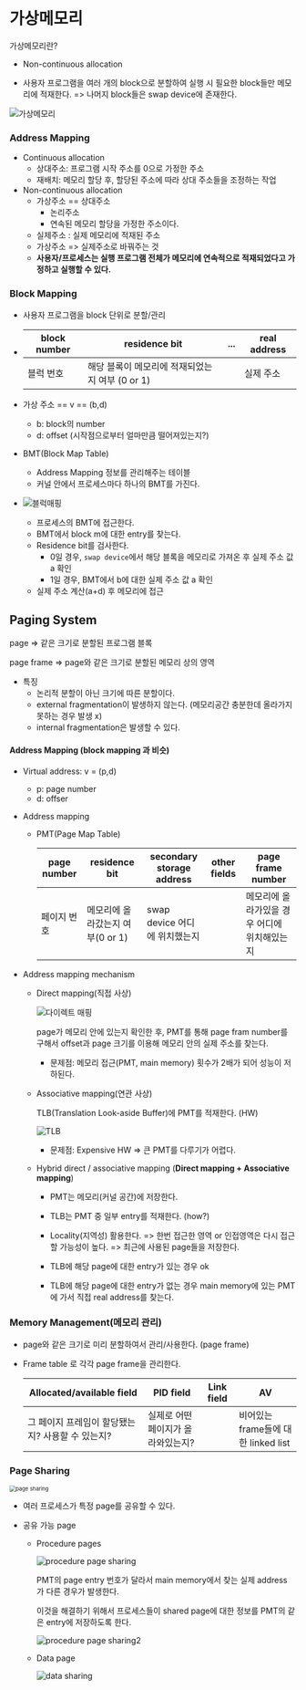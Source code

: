 # 가상메모리

가상메모리란?

- Non-continuous allocation

- 사용자 프로그램을 여러 개의 block으로 분할하여 실행 시 필요한 block들만 메모리에 적재한다. => 나머지 block들은 swap device에 존재한다.

  

![가상메모리](img/%EA%B0%80%EC%83%81%EB%A9%94%EB%AA%A8%EB%A6%AC.png)



### Address Mapping

- Continuous allocation
  - 상대주소: 프로그램 시작 주소를 0으로 가정한 주소
  - 재배치: 메모리 할당 후, 할당된 주소에 따라 상대 주소들을 조정하는 작업
- Non-continuous allocation
  - 가상주소 == 상대주소
    - 논리주소
    - 연속된 메모리 할당을 가정한 주소이다.
  - 실제주소 : 실제 메모리에 적재된 주소
  - 가상주소 => 실제주소로 바꿔주는 것
  - **사용자/프로세스는 실행 프로그램 전체가 메모리에 연속적으로 적재되었다고 가정하고 실행할 수 있다.**





### Block Mapping

- 사용자 프로그램을 block 단위로 분할/관리

- | block number | residence bit                                   | ...  | real address |
  | ------------ | ----------------------------------------------- | ---- | ------------ |
  | 블럭 번호    | 해당 블록이 메모리에 적재되었는지 여부 (0 or 1) |      | 실제 주소    |

  

- 가상 주소 == v == (b,d)

  - b: block의 number
  - d: offset (시작점으로부터 얼마만큼 떨어져있는지?)

- BMT(Block Map Table)

  - Address Mapping 정보를 관리해주는 테이블
  - 커널 안에서 프로세스마다 하나의 BMT를 가진다.



- ![블럭매핑](img/%EB%B8%94%EB%9F%AD%EB%A7%A4%ED%95%91.png)
  - 프로세스의 BMT에 접근한다.
  - BMT에서 block m에 대한 entry를 찾는다.
  - Residence bit를 검사한다.
    - 0일 경우, `swap device`에서 해당 블록을 메모리로 가져온 후 실제 주소 값 a 확인
    - 1일 경우, BMT에서 b에 대한 실제 주소 값 a 확인
  - 실제 주소 계산(a+d) 후 메모리에 접근



## Paging System

page => 같은 크기로 분할된 프로그램 블록

page frame => page와 같은 크기로 분할된 메모리 상의 영역



- 특징
  - 논리적 분할이 아닌 크기에 따른 분할이다.
  - external fragmentation이 발생하지 않는다. (메모리공간 충분한데 올라가지 못하는 경우 발생 x)
  - internal fragmentation은 발생할 수 있다.





#### Address Mapping (block mapping 과 비슷)

- Virtual address: v = (p,d)

  - p: page number
  - d: offser

- Address mapping

  - PMT(Page Map Table)

    | page number | residence bit                    | secondary storage address     | other fields | page frame number                            |
    | ----------- | -------------------------------- | ----------------------------- | ------------ | -------------------------------------------- |
    | 페이지 번호 | 메모리에 올라갔는지 여부(0 or 1) | swap device 어디에 위치했는지 |              | 메모리에 올라가있을 경우 어디에 위치해있는지 |

    

- Address mapping mechanism

  - Direct mapping(직접 사상)

    ![다이렉트 매핑](img/%EB%8B%A4%EC%9D%B4%EB%A0%89%ED%8A%B8%20%EB%A7%A4%ED%95%91.png)

    page가 메모리 안에 있는지 확인한 후, PMT를 통해 page fram number를 구해서 offset과 page 크기를 이용해 메모리 안의 실제 주소를 찾는다.

    - 문제점: 메모리 접근(PMT, main memory) 횟수가 2배가 되어 성능이 저하된다.

    

  - Associative mapping(연관 사상)

    TLB(Translation Look-aside Buffer)에 PMT를 적재한다. (HW)

    ![TLB](img/TLB.PNG)

    - 문제점: Expensive HW => 큰 PMT를 다루기가 어렵다.

    

  - Hybrid direct / associative mapping (**Direct mapping + Associative mapping**)

    - PMT는 메모리(커널 공간)에 저장한다.
    - TLB는 PMT 중 일부 entry를 적재한다. (how?)

    - Locality(지역성) 활용한다. => 한번 접근한 영역 or 인접영역은 다시 접근할 가능성이 높다. => 최근에 사용된 page들을 저장한다.
    - TLB에 해당 page에 대한 entry가 있는 경우 ok
    - TLB에 해당 page에 대한 entry가 없는 경우 main memory에 있는 PMT에 가서 직접 real address를 찾는다.





### Memory Management(메모리 관리)

- page와 같은 크기로 미리 분할하여서 관리/사용한다. (page frame)

- Frame table 로 각각 page frame을 관리한다.

  | Allocated/available field                        | PID field                          | Link field | AV                                  |
  | ------------------------------------------------ | ---------------------------------- | ---------- | ----------------------------------- |
  | 그 페이지 프레임이 할당됐는지? 사용할 수 있는지? | 실제로 어떤 페이지가 올라와있는지? |            | 비어있는 frame들에 대한 linked list |

  

### Page Sharing

<img src="img/page%20sharing.png" alt="page sharing" style="zoom: 67%;" />

- 여러 프로세스가 특정 page를 공유할 수 있다.

- 공유 가능 page

  - Procedure pages

    ![procedure page sharing](img/procedure%20page%20sharing.png)

    PMT의 page entry 번호가 달라서 main memory에서 찾는 실제 address 가 다른 경우가 발생한다.

    이것을 해결하기 위해서 프로세스들이 shared page에 대한 정보를 PMT의 같은 entry에 저장하도록 한다.

    ![procedure page sharing2](img/procedure%20page%20sharing2.png)

  - Data page

    ![data sharing](img/data%20sharing.png)

    









